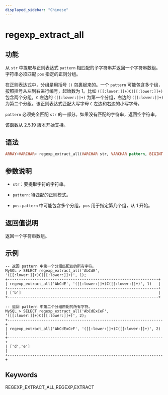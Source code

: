 ```yaml
---
displayed_sidebar: "Chinese"
---
```


# regexp_extract_all

## 功能

从 `str` 中提取与正则表达式 `pattern` 相匹配的子字符串并返回一个字符串数组。字符串必须匹配 `pos` 指定的正则分组。

在正则表达式中，分组是用括号 `()` 包裹起来的。一个 `pattern` 可能包含多个组，按照括号从左到右进行编号，起始数为 1。比如 `([[:lower:]]+)C([[:lower:]]+)` 包含两个分组，`C` 左边的 `([[:lower:]]+)` 为第一个分组，右边的 `([[:lower:]]+)` 为第二个分组。该正则表达式匹配大写字母 `C` 左边和右边的小写字母。

`pattern` 必须完全匹配 `str` 的一部分。如果没有匹配的字符串，返回空字符串。

该函数从 2.5.19 版本开始支持。

## 语法

```Haskell
ARRAY<VARCHAR> regexp_extract_all(VARCHAR str, VARCHAR pattern, BIGINT pos)
```

## 参数说明

- `str`：要提取字符的字符串。

- `pattern`: 待匹配的正则模式。

- `pos`: `pattern` 中可能包含多个分组，`pos` 用于指定第几个组，从 1 开始。

## 返回值说明

返回一个字符串数组。

## 示例

```Plain Text
-- 返回 pattern 中第一个分组匹配到的所有字符。
MySQL > SELECT regexp_extract_all('AbCdE', '([[:lower:]]+)C([[:lower:]]+)', 1);
+-------------------------------------------------------------------+
| regexp_extract_all('AbCdE', '([[:lower:]]+)C([[:lower:]]+)', 1)   |
+-------------------------------------------------------------------+
| ['b']                                                             |
+-------------------------------------------------------------------+

-- 返回 pattern 中第二个分组匹配的所有字符。
MySQL > SELECT regexp_extract_all('AbCdExCeF', '([[:lower:]]+)C([[:lower:]]+)', 2);
+---------------------------------------------------------------------+
| regexp_extract_all('AbCdExCeF', '([[:lower:]]+)C([[:lower:]]+)', 2) |
+---------------------------------------------------------------------+
| ['d','e']                                                           |
+---------------------------------------------------------------------+
```

## Keywords

REGEXP_EXTRACT_ALL,REGEXP,EXTRACT
